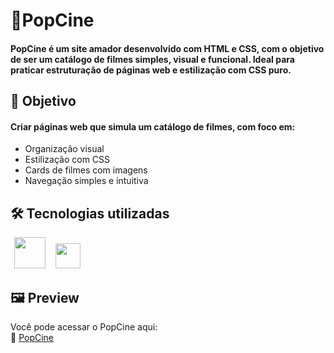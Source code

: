 # 🍿PopCine 
#### PopCine é um site amador desenvolvido com HTML e CSS, com o objetivo de ser um catálogo de filmes simples, visual e funcional. Ideal para praticar estruturação de páginas web e estilização com CSS puro.

## 📌 Objetivo
#### Criar páginas web que simula um catálogo de filmes, com foco em:
- Organização visual
- Estilização com CSS
- Cards de filmes com imagens
- Navegação simples e intuitiva

## 🛠️ Tecnologias utilizadas

<p align="left">
  <img src="https://upload.wikimedia.org/wikipedia/commons/6/61/HTML5_logo_and_wordmark.svg" width="50" style="margin: 0 6px;" />
  <img src="https://upload.wikimedia.org/wikipedia/commons/6/62/CSS3_logo.svg" width="40" style="margin: 0 6px;" />
</p>

## 🖼️ Preview
Você pode acessar o PopCine aqui:  
🔗 [PopCine](https://antunesdvz.github.io/popcine-site/)
